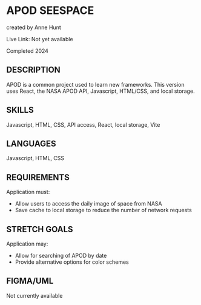 # APOD SEESPACE

created by Anne Hunt

Live Link: Not yet available

Completed 2024

## DESCRIPTION

APOD is a common project used to learn new frameworks. This version uses React, the NASA APOD API, Javascript, HTML/CSS, and local storage.

## SKILLS

Javascript, HTML, CSS, API access, React, local storage, Vite

## LANGUAGES

Javascript, HTML, CSS

## REQUIREMENTS

Application must:

- Allow users to access the daily image of space from NASA
- Save cache to local storage to reduce the number of network requests

## STRETCH GOALS

Application may:

- Allow for searching of APOD by date
- Provide alternative options for color schemes

## FIGMA/UML

Not currently available